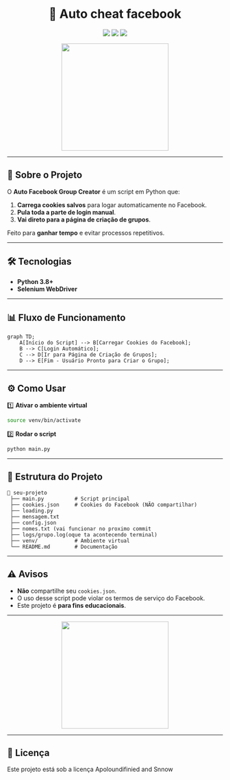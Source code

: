 
<h1 align="center">🚀 Auto cheat facebook</h1>

<p align="center">
  <img src="https://img.shields.io/badge/Python-3.8%2B-blue?style=for-the-badge&logo=python" />
  <img src="https://img.shields.io/badge/Framework-Selenium-brightgreen?style=for-the-badge&logo=selenium" />
  <img src="https://img.shields.io/badge/Status-Ativo-success?style=for-the-badge" />
</p>

<p align="center">
  <img src="https://media.giphy.com/media/j0HjChGV0J44KrrlGv/giphy.gif" width="250" />
</p>

---

## 📌 Sobre o Projeto
O **Auto Facebook Group Creator** é um script em Python que:
1. **Carrega cookies salvos** para logar automaticamente no Facebook.
2. **Pula toda a parte de login manual**.
3. **Vai direto para a página de criação de grupos**.

Feito para **ganhar tempo** e evitar processos repetitivos.

---

## 🛠️ Tecnologias
- **Python 3.8+**
- **Selenium WebDriver**

---

## 📊 Fluxo de Funcionamento

```mermaid
graph TD;
    A[Início do Script] --> B[Carregar Cookies do Facebook];
    B --> C[Login Automático];
    C --> D[Ir para Página de Criação de Grupos];
    D --> E[Fim - Usuário Pronto para Criar o Grupo];
```

---

## ⚙️ Como Usar

1️⃣ **Ativar o ambiente virtual**
```bash
source venv/bin/activate
```

2️⃣ **Rodar o script**
```bash
python main.py
```

---

## 📁 Estrutura do Projeto
```
📂 seu-projeto
 ├── main.py          # Script principal
 ├── cookies.json     # Cookies do Facebook (NÃO compartilhar)
 ├── loading.py 
 ├── mensagem.txt
 ├── config.json
 ├── nomes.txt (vai funcionar no proximo commit
 ├── logs/grupo.log(oque ta acontecendo terminal)
 ├── venv/            # Ambiente virtual
 └── README.md        # Documentação
```

---

## ⚠️ Avisos
- **Não** compartilhe seu `cookies.json`.
- O uso desse script pode violar os termos de serviço do Facebook.
- Este projeto é **para fins educacionais**.

---

<p align="center">
  <img src="https://media.giphy.com/media/3oEduSbSGpGaRX2Vri/giphy.gif" width="250" />
</p>

---

## 📜 Licença
Este projeto está sob a licença Apoloundifinied and Snnow
